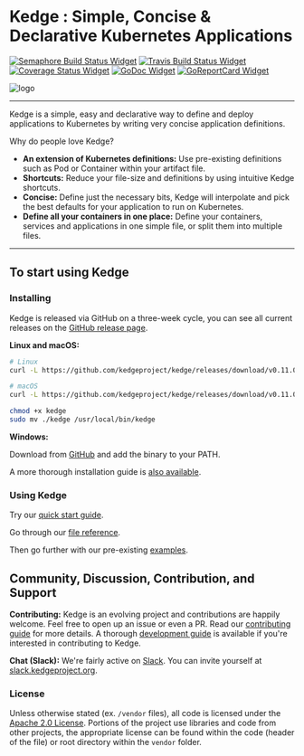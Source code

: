 # Kedge : Simple, Concise & Declarative Kubernetes Applications

[![Semaphore Build Status Widget]][Semaphore Build Status] [![Travis Build Status Widget]][Travis Build Status] [![Coverage Status Widget]][Coverage Status] [![GoDoc Widget]][GoDoc] [![GoReportCard Widget]][GoReportCardResult]

![logo](/docs/images/logo.png)

----

Kedge is a simple, easy and declarative way to define and deploy applications to Kubernetes by writing very concise application definitions.

Why do people love Kedge?

  - __An extension of Kubernetes definitions:__ Use pre-existing definitions such as Pod or Container within your artifact file.
  - __Shortcuts:__ Reduce your file-size and definitions by using intuitive Kedge shortcuts.
  - __Concise:__ Define just the necessary bits, Kedge will interpolate and pick the best defaults for your application to run on Kubernetes.
  - __Define all your containers in one place:__ Define your containers, services and applications in one simple file, or split them into multiple files.

----

## To start using Kedge

### Installing

Kedge is released via GitHub on a three-week cycle, you can see all current releases on the [GitHub release page](https://github.com/kedgeproject/kedge/releases).

__Linux and macOS:__

```sh
# Linux
curl -L https://github.com/kedgeproject/kedge/releases/download/v0.11.0/kedge-linux-amd64 -o kedge

# macOS
curl -L https://github.com/kedgeproject/kedge/releases/download/v0.11.0/kedge-darwin-amd64 -o kedge

chmod +x kedge
sudo mv ./kedge /usr/local/bin/kedge
```

__Windows:__

Download from [GitHub](https://github.com/kedgeproject/kedge/releases/download/v0.11.0/kedge-windows-amd64.exe) and add the binary to your PATH.

A more thorough installation guide is [also available](http://kedgeproject.org/installation).

### Using Kedge

Try our [quick start guide](http://kedgeproject.org/quickstart/).

Go through our [file reference](http://kedgeproject.org/file-reference).

Then go further with our pre-existing [examples](https://github.com/kedgeproject/kedge/tree/master/examples).

## Community, Discussion, Contribution, and Support

__Contributing:__ Kedge is an evolving project and contributions are happily welcome. Feel free to open up an issue or even a PR. Read our [contributing guide](CONTRIBUTING.md) for more details. A thorough [development guide](http://kedgeproject.org/development/) is available if you're interested in contributing to Kedge.

__Chat (Slack):__ We're fairly active on [Slack](https://kedgeproject.slack.com#kedge). You can invite yourself at [slack.kedgeproject.org](http://slack.kedgeproject.org).

### License

Unless otherwise stated (ex. `/vendor` files), all code is licensed under the [Apache 2.0 License](LICENSE). Portions of the project use libraries and code from other projects, the appropriate license can be found within the code (header of the file) or root directory within the `vendor` folder.

[Semaphore Build Status]: https://semaphoreci.com/cdrage/kedge
[Semaphore Build Status Widget]: https://semaphoreci.com/api/v1/cdrage/kedge/branches/master/badge.svg
[Travis Build Status]: https://travis-ci.org/kedgeproject/kedge
[Travis Build Status Widget]: https://travis-ci.org/kedgeproject/kedge.svg?branch=master
[Coverage Status Widget]: https://coveralls.io/repos/github/kedgeproject/kedge/badge.svg?branch=master
[Coverage Status]: https://coveralls.io/github/kedgeproject/kedge?branch=master
[GoDoc]: https://godoc.org/github.com/kedgeproject/kedge
[GoDoc Widget]: https://godoc.org/github.com/kedgeproject/kedge?status.svg
[GoReportCard Widget]: https://goreportcard.com/badge/github.com/kedgeproject/kedge
[GoReportCardResult]: https://goreportcard.com/report/github.com/kedgeproject/kedge
